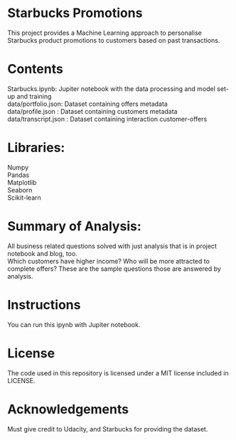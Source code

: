 # Starbucks Promotions
This project provides a Machine Learning approach to personalise Starbucks product promotions to customers based on past transactions.

# Contents
Starbucks.ipynb: Jupiter notebook with the data processing and model set-up and training <br>
data/portfolio.json: Dataset containing offers metadata <br>
data/profile.json : Dataset containing customers metadata <br>
data/transcript.json : Dataset containing interaction customer-offers <br>

# Libraries:
Numpy <br>
Pandas <br>
Matplotlib <br>
Seaborn <br>
Scikit-learn <br>


# Summary of Analysis:
All business related questions solved with just analysis that is in project notebook and blog, too.
<br> Which customers have higher income? Who will be more attracted to complete offers? These are the sample questions those are answered by analysis.

# Instructions
You can run this ipynb with Jupiter notebook.

# License
The code used in this repository is licensed under a MIT license included in LICENSE.

# Acknowledgements
Must give credit to Udacity, and Starbucks for providing the dataset.

